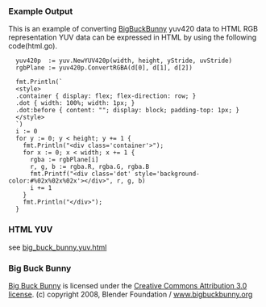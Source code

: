 ### Example Output

This is an example of converting [BigBuckBunny](https://peach.blender.org/) yuv420 data to HTML RGB representation
YUV data can be expressed in HTML by using the following code(html.go).

```
  yuv420p  := yuv.NewYUV420p(width, height, yStride, uvStride)
  rgbPlane := yuv420p.ConvertRGBA(d[0], d[1], d[2])

  fmt.Println(`
  <style>
  .container { display: flex; flex-direction: row; }
  .dot { width: 100%; width: 1px; }
  .dot:before { content: ""; display: block; padding-top: 1px; }
  </style>
  `)
  i := 0
  for y := 0; y < height; y += 1 {
    fmt.Println("<div class='container'>");
    for x := 0; x < width; x += 1 {
      rgba := rgbPlane[i]
      r, g, b := rgba.R, rgba.G, rgba.B
      fmt.Printf("<div class='dot' style='background-color:#%02x%02x%02x'></div>", r, g, b)
      i += 1
    }
    fmt.Println("</div>");
  }
```

### HTML YUV

see [big_buck_bunny.yuv.html](http://htmlpreview.github.io/?https://github.com/octu0/yuv/blob/master/example/big_buck_bunny.yuv.html)

### Big Buck Bunny

[Big Buck Bunny](https://peach.blender.org/) is licensed under the [Creative Commons Attribution 3.0 license](http://creativecommons.org/licenses/by/3.0/).
(c) copyright 2008, Blender Foundation / www.bigbuckbunny.org
